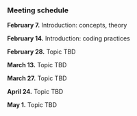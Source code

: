 
### Meeting schedule

**February 7.**  Introduction:  concepts, theory

**February 14.**  Introduction:  coding practices

**February 28.**  Topic TBD

**March 13.**  Topic TBD

**March 27.**  Topic TBD

**April 24.**  Topic TBD

**May 1.**  Topic TBD


